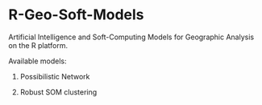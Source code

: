# R-Geo-Soft-Models
Artificial Intelligence and Soft-Computing Models for Geographic Analysis on the R platform.

Available models:

1. Possibilistic Network

2. Robust SOM clustering
